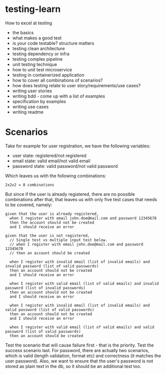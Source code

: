 # testing-learn
How to excel at testing

- the basics
- what makes a good test
- is your code testable? structure matters
- testing clean architecture
- testing dependency or infra
- testing complex pipeline
- unit testing technique
- how to unit test microservice
- testing in containerized application
- how to cover all combinations of scenarios?
- how does testing relate to user story/requirements/use cases?
- writing user stories
- writing bdd - come up with a list of examples
- specification by examples
- writing use cases
- writing readme


# Scenarios

Take for example for user registration, we have the following variables:

- user state: registered/not registered
- email state: valid email/not valid email
- password state: valid password/not valid password

Which leaves us with the following combinations:
```
2x2x2 = 8 combinations
```

But since if the user is already registered, there are no possible combinations after that, that leaves us with only five test cases that needs to be covered, namely:

```
given that the user is already registered,
  when I register with email john.doe@mail.com and password 12345678
  then the account should not be created
  and I should receive an error

given that the user is not registered,
  // Single test vs multiple input test below.
  // when I register with email john.doe@mail.com and password 12345678
  // then an account should be created

  when I register with invalid email (list of invalid emails) and invalid password (list of valid passwords)
  then an account should not be created
  and I should receive an error

  when I register with valid email (list of valid emails) and invalid password (list of invalid passwords)
  then an account should not be created
  and I should receive an error

  when I register with invalid email (list of invalid emails) and valid password (list of valid passwords)
  then an account should not be created
  and I should receive an error
  
  when I register with valid email (list of valid emails) and valid password (list of valid passwords)
  then an account should be created
```

Test the scenario that will cause failure first - that is the priority. Test the success scenario last. For password, there are actually two scenarios, which is valid (length validation, format etc) and correctness (it matches the user password).
Also, we want to ensure that the user's password is not stored as plain text in the db, so it should be an additional test too.
